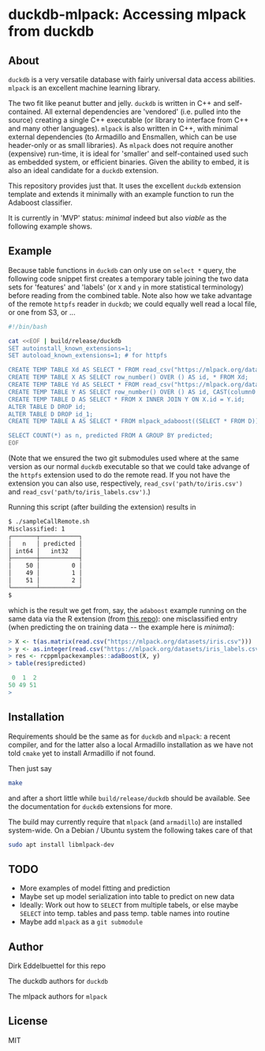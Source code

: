 
# duckdb-mlpack: Accessing mlpack from duckdb

## About

`duckdb` is a very versatile database with fairly universal data access abilities.  `mlpack` is an
excellent machine learning library.

The two fit like peanut butter and jelly. `duckdb` is written in C++ and self-contained. All
external dependencies are 'vendored' (i.e. pulled into the source) creating a single C++ executable
(or library to interface from C++ and many other languages). `mlpack` is also written in C++, with
minimal external dependencies (to Armadillo and Ensmallen, which can be use header-only or as small
libraries).  As `mlpack` does not require another (expensive) run-time, it is ideal for 'smaller'
and self-contained used such as embedded system, or efficient binaries. Given the ability to embed,
it is also an ideal candidate for a `duckdb` extension.

This repository provides just that. It uses the excellent `duckdb` extension template and extends it
minimally with an example function to run the Adaboost classifier.

It is currently in 'MVP' status: _minimal_ indeed but also _viable_ as the following example shows.

## Example

Because table functions in `duckdb` can only use on `select *` query, the following code snippet
first creates a temporary table joining the two data sets for 'features' and 'labels' (or `X` and
`y` in more statistical terminology) before reading from the combined table.  Note also how we 
take advantage of the remote `httpfs` reader in `duckdb`; we could equally well read a local file,
or one from S3, or ...

```sh
#!/bin/bash

cat <<EOF | build/release/duckdb
SET autoinstall_known_extensions=1;
SET autoload_known_extensions=1; # for httpfs

CREATE TEMP TABLE Xd AS SELECT * FROM read_csv("https://mlpack.org/datasets/iris.csv");
CREATE TEMP TABLE X AS SELECT row_number() OVER () AS id, * FROM Xd;
CREATE TEMP TABLE Yd AS SELECT * FROM read_csv("https://mlpack.org/datasets/iris_labels.csv");
CREATE TEMP TABLE Y AS SELECT row_number() OVER () AS id, CAST(column0 AS double) as label FROM Yd;
CREATE TEMP TABLE D AS SELECT * FROM X INNER JOIN Y ON X.id = Y.id;
ALTER TABLE D DROP id;
ALTER TABLE D DROP id_1;
CREATE TEMP TABLE A AS SELECT * FROM mlpack_adaboost((SELECT * FROM D));

SELECT COUNT(*) as n, predicted FROM A GROUP BY predicted;
EOF
```

(Note that we ensured the two git submodules used where at the same version as our normal `duckdb`
executable so that we could take advange of the `httpfs` extension used to do the remote read. If
you not have the extension you can also use, respectively, `read_csv('path/to/iris.csv')` and
`read_csv('path/to/iris_labels.csv')`.)

Running this script (after building the extension) results in 

```sh
$ ./sampleCallRemote.sh 
Misclassified: 1
┌───────┬───────────┐
│   n   │ predicted │
│ int64 │   int32   │
├───────┼───────────┤
│    50 │         0 │
│    49 │         1 │
│    51 │         2 │
└───────┴───────────┘
$   
```

which is the result we get from, say, the `adaboost` example running on the same data via the R
extension (from [this repo](https://github.com/eddelbuettel/rcppmlpack-examples)): one misclassified
entry (when predicting the on training data -- the example here is _minimal_):

```r
> X <- t(as.matrix(read.csv("https://mlpack.org/datasets/iris.csv")))
> y <- as.integer(read.csv("https://mlpack.org/datasets/iris_labels.csv", header=FALSE)[,1]) - 1L
> res <- rcppmlpackexamples::adaBoost(X, y)
> table(res$predicted)

 0  1  2 
50 49 51 
>
```

## Installation

Requirements should be the same as for `duckdb` and `mlpack`: a recent compiler, and for the latter
also a local Armadillo installation as we have not told `cmake` yet to install Armadillo if not
found.

Then just say

```sh
make
```

and after a short little while `build/release/duckdb` should be available. See the documentation for
`duckdb` extensions for more.

The build may currently require that `mlpack` (and `armadillo`) are installed system-wide. On a
Debian / Ubuntu system the following takes care of that

```sh
sudo apt install libmlpack-dev
```

## TODO

- More examples of model fitting and prediction
- Maybe set up model serialization into table to predict on new data
- Ideally: Work out how to `SELECT` from multiple tabels, or else maybe `SELECT` into temp. tables
  and pass temp. table names into routine
- Maybe add `mlpack` as a `git submodule` 

## Author

Dirk Eddelbuettel for this repo

The duckdb authors for `duckdb`

The mlpack authors for `mlpack`

## License

MIT 

